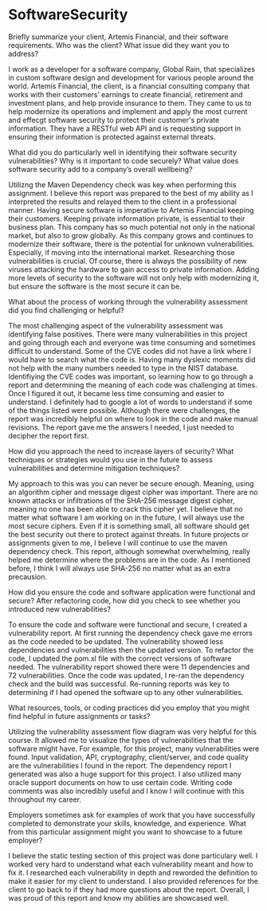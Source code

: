 # SoftwareSecurity

Briefly summarize your client, Artemis Financial, and their software requirements. Who was the client? What issue did they want you to address?

I work as a developer for a software company, Global Rain, that specializes in custom software design and development for various people around the world. Artemis Financial, the client, is a financial consulting company that works with their customers’ earnings to create financial, retirement and investment plans, and help provide insurance to them. They came to us to help modernize its operations and implement and apply the most current and effecgt software security to protect their customer's private information. They have a RESTful web API and is requesting support in ensuring their information is protected against external threats.

What did you do particularly well in identifying their software security vulnerabilities? Why is it important to code securely? What value does software security add to a company’s overall wellbeing?

Utilizng the Maven Dependency check was key when performing this assignment. I believe this report was prepared to the best of my ability as I interpreted the results and relayed them to the client in a professional manner. Having secure software is imperative to Artemis Financial keeping their customers. Keeping private information private, is essential to their business plan. This company has so much potential not only in the national market, but also to grow globally. As this company grows and continues to modernize their software, there is the potential for unknown vulnerabilities. Especially, if moving into the international market. Researching those vulnerabilities is crucial. Of course, there is always the possibility of new viruses attacking the hardware to gain access to private information. Adding more levels of security to the software will not only help with modernizing it, but ensure the software is the most secure it can be. 

What about the process of working through the vulnerability assessment did you find challenging or helpful?

The most challenging aspect of the vulnerability assessment was identifying false positives. There were many vulnerabilities in this project and going through each and everyone was time consuming and sometimes difficult to understand. Some of the CVE codes did not have a link where I would have to search what the code is. Having many dyslexic moments did not help with the many numbers needed to type in the NIST database. Identifiying the CVE codes was important, so learning how to go through a report and determining the meaning of each code was challenging at times. Once I figured it out, it became less time consuming and easier to understand. I definitely had to google a lot of words to understand if some of the things listed were possible. 
Although there were challenges, the report was incredibly helpful on where to look in the code and make manual revisions. The report gave me the answers I needed, I just needed to decipher the report first. 

How did you approach the need to increase layers of security? What techniques or strategies would you use in the future to assess vulnerabilities and determine mitigation techniques?

My approach to this was you can never be secure enough. Meaning, using an algorithm cipher and message digest cipher was important. There are no known attacks or infiltrations of the SHA-256 message digest cipher, meaning no one has been able to crack this cipher yet. I believe that no matter what software I am working on in the future, I will always use the most secure ciphers. Even if it is something small, all software should get the best security out there to protect against threats. 
In future projects or assignments given to me, I believe I will continue to use the maven dependency check. This report, although somewhat overwhelming, really helped me determine where the problems are in the code. As I mentioned before, I think I will always use SHA-256 no matter what as an extra precausion. 

How did you ensure the code and software application were functional and secure? After refactoring code, how did you check to see whether you introduced new vulnerabilities?

To ensure the code and software were functional and secure, I created a vulnerability report. At first running the dependency check  gave me errors as the code needed to be updated. The vulnerability showed less dependencies and vulnerabilities then the updated version. To refactor the code, I updated the pom.xl file with the correct versions of software needed. The vulnerability report showed there were 11 dependencies and 72 vulnerabilities. Once the code was updated, I re-ran the dependency check and the build was successful. Re-running reports was key to determining if I had opened the software up to any other vulnerabilities.

What resources, tools, or coding practices did you employ that you might find helpful in future assignments or tasks?

Utilizing the vulnerability assessment flow diagram was very helpful for this course. It allowed me to visualize the types of vulnerabilities that the software might have. For example, for this project, many vulnerabilities were found. Input validation, API, cryptography, client/server, and code quality are the vulnerabilities I found in the report. The dependency report I generated was also a huge support for this project. I also utilized many oracle support documents on how to use certain code. Writing code comments was also incredibly useful and I know I will continue with this throughout my career. 

Employers sometimes ask for examples of work that you have successfully completed to demonstrate your skills, knowledge, and experience. What from this particular assignment might you want to showcase to a future employer?

I believe the static testing section of this project was done particulary well. I worked very hard to understand what each vulnerability meant and how to fix it. I researched each vulnerability in depth and reworded the definition to make it easier for my client to understand. I also provided references for the client to go back to if they had more questions about the report. Overall, I was proud of this report and know my abilities are showcased well.
